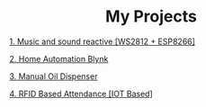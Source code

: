 <HTML>
<body link="black" vlink="black">
<Head>
<title>My projects!</title>
</head>
<h1><center>My Projects</center></h1>
<p><a href="https://github.com/AnshumanFauzdar/Sound-and-music-reactive-ESP8266-WS2812B">1. Music and sound reactive [WS2812 + ESP8266]</a></p>
<p><a href="https://github.com/AnshumanFauzdar/Home-Automation-Blynk">2. Home Automation Blynk</a></p>
<p><a href="https://github.com/AnshumanFauzdar/Manual-Oil-Dispenser">3. Manual Oil Dispenser</a></p>
<p><a href="https://github.com/AnshumanFauzdar/RFID-based-Attendance">4. RFID Based Attendance [IOT Based]</a></p>
</body>
</html>

